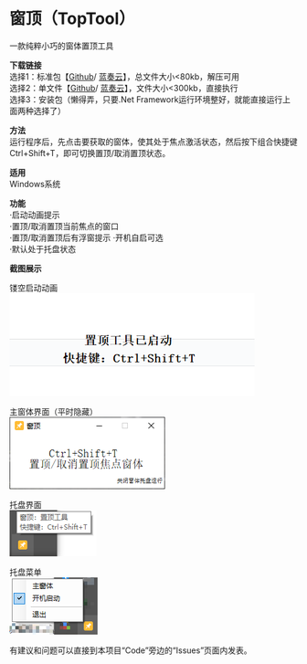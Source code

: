 # 窗顶（TopTool）
一款纯粹小巧的窗体置顶工具   
   
**下载链接**   
选择1：标准包【[Github](https://github.com/tp1415926535/TopTool/raw/master/%E7%AA%97%E9%A1%B6.rar)/ [蓝奏云](https://wws.lanzous.com/iwiSggepneh)】，总文件大小<80kb，解压可用   
选择2：单文件【[Github](https://github.com/tp1415926535/TopTool/raw/master/%E7%AA%97%E9%A1%B6%EF%BC%88TopTool%EF%BC%89.exe)/ [蓝奏云](https://wws.lanzous.com/iZc3wgepndg)】，文件大小<300kb，直接执行    
选择3：安装包（懒得弄，只要.Net Framework运行环境整好，就能直接运行上面两种选择了）
   
**方法**  
运行程序后，先点击要获取的窗体，使其处于焦点激活状态，然后按下组合快捷键Ctrl+Shift+T，即可切换置顶/取消置顶状态。
    
**适用**  
Windows系统
   
**功能**  
·启动动画提示   
·置顶/取消置顶当前焦点的窗口   
·置顶/取消置顶后有浮窗提示
·开机自启可选   
·默认处于托盘状态   
   
**截图展示**   
   
镂空启动动画   
![启动动画](https://github.com/tp1415926535/TopTool/blob/master/%E7%AA%97%E9%A1%B6%20%E6%88%AA%E5%9B%BE/%E5%90%AF%E5%8A%A8%E5%8A%A8%E7%94%BB.png)   
   
主窗体界面（平时隐藏）   
![主窗体界面](https://github.com/tp1415926535/TopTool/blob/master/%E7%AA%97%E9%A1%B6%20%E6%88%AA%E5%9B%BE/%E4%B8%BB%E7%AA%97%E4%BD%9301.png)    
   
托盘界面   
![托盘界面](https://github.com/tp1415926535/TopTool/blob/master/%E7%AA%97%E9%A1%B6%20%E6%88%AA%E5%9B%BE/%E6%89%98%E7%9B%9801.png)   
   
托盘菜单   
![托盘菜单](https://github.com/tp1415926535/TopTool/blob/master/%E7%AA%97%E9%A1%B6%20%E6%88%AA%E5%9B%BE/%E6%89%98%E7%9B%9802.png)   
    
    
有建议和问题可以直接到本项目“Code”旁边的“Issues”页面内发表。
